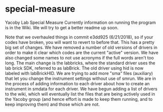 # special-measure
Yacoby Lab Special Measure
Currently information on running the program is in the Wiki. 
We will try to get a better readme up soon. 

Note that we overhauled things in commit e3dd925 (6/21/2018), so if your codes have broken, you will want to revert to before that. 
This has a pretty big set of changes. We have removed a number of old versions of drivers in order to make it clear which codes are the current "active" version. We have also changed some names to not use acronyms if the full words aren't too long. The main change is the labbricks, where the standard driver uses the lab brick SDK, referred to as labBrick. The old driver using hid is now labeled with labBrickHID. 
We are trying to add more "sma" files (auxiliary) that let you change the instrument settings without use of smrun. 
We are in the process of adding information to each driver about how to create an instrument in smdata for each driver. 
We have begun adding a list of drivers to the wiki, which will eventually list the files that are being actively used in the Yacoby group (and hence effort is made to keep them running, and to keep improving them) and those which are not. 

